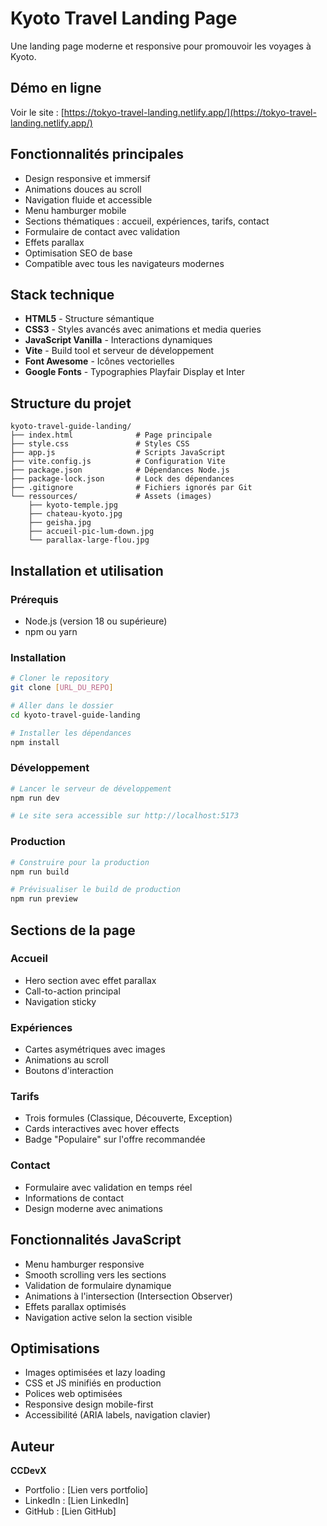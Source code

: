 # Kyoto Travel Landing Page

Une landing page moderne et responsive pour promouvoir les voyages à Kyoto.

## Démo en ligne

Voir le site : [https://tokyo-travel-landing.netlify.app/](https://tokyo-travel-landing.netlify.app/)

## Fonctionnalités principales

- Design responsive et immersif
- Animations douces au scroll
- Navigation fluide et accessible
- Menu hamburger mobile
- Sections thématiques : accueil, expériences, tarifs, contact
- Formulaire de contact avec validation
- Effets parallax
- Optimisation SEO de base
- Compatible avec tous les navigateurs modernes

## Stack technique

- **HTML5** - Structure sémantique
- **CSS3** - Styles avancés avec animations et media queries
- **JavaScript Vanilla** - Interactions dynamiques
- **Vite** - Build tool et serveur de développement
- **Font Awesome** - Icônes vectorielles
- **Google Fonts** - Typographies Playfair Display et Inter

## Structure du projet

```
kyoto-travel-guide-landing/
├── index.html              # Page principale
├── style.css               # Styles CSS
├── app.js                  # Scripts JavaScript
├── vite.config.js          # Configuration Vite
├── package.json            # Dépendances Node.js
├── package-lock.json       # Lock des dépendances
├── .gitignore              # Fichiers ignorés par Git
└── ressources/             # Assets (images)
    ├── kyoto-temple.jpg
    ├── chateau-kyoto.jpg
    ├── geisha.jpg
    ├── accueil-pic-lum-down.jpg
    └── parallax-large-flou.jpg
```

## Installation et utilisation

### Prérequis

- Node.js (version 18 ou supérieure)
- npm ou yarn

### Installation

```bash
# Cloner le repository
git clone [URL_DU_REPO]

# Aller dans le dossier
cd kyoto-travel-guide-landing

# Installer les dépendances
npm install
```

### Développement

```bash
# Lancer le serveur de développement
npm run dev

# Le site sera accessible sur http://localhost:5173
```

### Production

```bash
# Construire pour la production
npm run build

# Prévisualiser le build de production
npm run preview
```

## Sections de la page

### Accueil
- Hero section avec effet parallax
- Call-to-action principal
- Navigation sticky

### Expériences
- Cartes asymétriques avec images
- Animations au scroll
- Boutons d'interaction

### Tarifs
- Trois formules (Classique, Découverte, Exception)
- Cards interactives avec hover effects
- Badge "Populaire" sur l'offre recommandée

### Contact
- Formulaire avec validation en temps réel
- Informations de contact
- Design moderne avec animations

## Fonctionnalités JavaScript

- Menu hamburger responsive
- Smooth scrolling vers les sections
- Validation de formulaire dynamique
- Animations à l'intersection (Intersection Observer)
- Effets parallax optimisés
- Navigation active selon la section visible

## Optimisations

- Images optimisées et lazy loading
- CSS et JS minifiés en production
- Polices web optimisées
- Responsive design mobile-first
- Accessibilité (ARIA labels, navigation clavier)

## Auteur

**CCDevX**
- Portfolio : [Lien vers portfolio]
- LinkedIn : [Lien LinkedIn]
- GitHub : [Lien GitHub]

